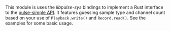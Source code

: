 This module is uses the *libpulse-sys* bindings to implement a Rust
interface to the
[pulse-simple API](http://freedesktop.org/software/pulseaudio/doxygen/simple_8h.html).
It features guessing sample type and channel count based on your use
of `Playback.write()` and `Record.read()`. See the examples for some
basic usage.
